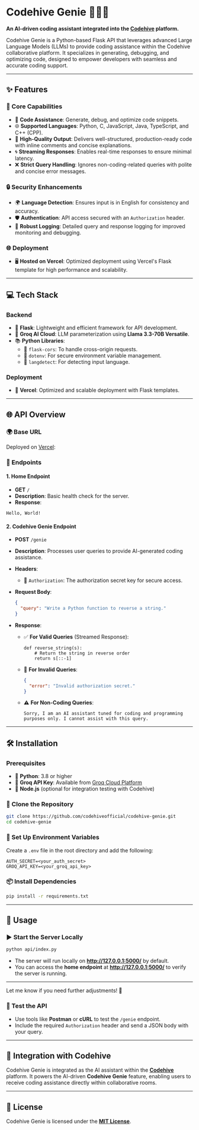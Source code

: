 # Codehive Genie 🧞‍♂️✨  
**An AI-driven coding assistant integrated into the [Codehive](https://github.com/codehiveofficial/codehive) platform.**  

Codehive Genie is a Python-based Flask API that leverages advanced Large Language Models (LLMs) to provide coding assistance within the Codehive collaborative platform. It specializes in generating, debugging, and optimizing code, designed to empower developers with seamless and accurate coding support.

---

## ✨ Features  

### 🌟 Core Capabilities  
- 🚀 **Code Assistance**: Generate, debug, and optimize code snippets.  
- 🌐 **Supported Languages**: Python, C, JavaScript, Java, TypeScript, and C++ (CPP).  
- 🔧 **High-Quality Output**: Delivers well-structured, production-ready code with inline comments and concise explanations.  
- 🌀 **Streaming Responses**: Enables real-time responses to ensure minimal latency.  
- ❌ **Strict Query Handling**: Ignores non-coding-related queries with polite and concise error messages.  

### 🔒 Security Enhancements  
- 🌍 **Language Detection**: Ensures input is in English for consistency and accuracy.  
- 🛡️ **Authentication**: API access secured with an `Authorization` header.  
- 📜 **Robust Logging**: Detailed query and response logging for improved monitoring and debugging.  

### 🌐 Deployment  
- 🖥️ **Hosted on Vercel**: Optimized deployment using Vercel's Flask template for high performance and scalability.  

---

## 💻 Tech Stack  

### Backend  
- 🐍 **Flask**: Lightweight and efficient framework for API development.  
- 🤖 **Groq AI Cloud**: LLM parameterization using **Llama 3.3-70B Versatile**.  
- 📚 **Python Libraries**:  
  - 🔄 `flask-cors`: To handle cross-origin requests.  
  - 🔐 `dotenv`: For secure environment variable management.  
  - 🧩 `langdetect`: For detecting input language.  

### Deployment  
- 🚀 **Vercel**: Optimized and scalable deployment with Flask templates.  

---

## 🌐 API Overview  

### 🌍 Base URL  
Deployed on [Vercel](https://vercel.com/):  

### 📜 Endpoints  

#### 1. **Home Endpoint**  
- **GET** `/`  
- **Description**: Basic health check for the server.  
- **Response**:  
```text  
Hello, World!  
```  

#### 2. **Codehive Genie Endpoint**  
- **POST** `/genie`  
- **Description**: Processes user queries to provide AI-generated coding assistance.  

- **Headers**:  
  - 🔐 `Authorization`: The authorization secret key for secure access.  

- **Request Body**:  
  ```json  
  {
    "query": "Write a Python function to reverse a string."
  }  
  ```  

- **Response**:  
  - ✅ **For Valid Queries** (Streamed Response):  
    ```plaintext  
    def reverse_string(s):  
        # Return the string in reverse order  
        return s[::-1]
    ```  

  - 🚫 **For Invalid Queries**:  
    ```json  
    {
      "error": "Invalid authorization secret."
    }
    ```  

  - ⚠️ **For Non-Coding Queries**:  
    ```plaintext  
    Sorry, I am an AI assistant tuned for coding and programming purposes only. I cannot assist with this query.  
    ```  

---

## 🛠️ Installation  

### Prerequisites  
- 🐍 **Python**: 3.8 or higher  
- 🤖 **Groq API Key**: Available from [Groq Cloud Platform](https://groq.com/groqcloud/)  
- 🌟 **Node.js** (optional for integration testing with Codehive)  

### 🚀 Clone the Repository  
```bash  
git clone https://github.com/codehiveofficial/codehive-genie.git  
cd codehive-genie  
```  

### 🔐 Set Up Environment Variables  
Create a `.env` file in the root directory and add the following:  
```env  
AUTH_SECRET=<your_auth_secret>  
GROQ_API_KEY=<your_groq_api_key>  
```  

### 📦 Install Dependencies  
```bash  
pip install -r requirements.txt  
```  

---

## 🚦 Usage  

### ▶️ Start the Server Locally  
```bash  
python api/index.py  
```  
- The server will run locally on **http://127.0.0.1:5000/** by default.  
- You can access the **home endpoint** at **http://127.0.0.1:5000/** to verify the server is running.  

---  

Let me know if you need further adjustments! 🚀

### 🔄 Test the API  
- Use tools like **Postman** or **cURL** to test the `/genie` endpoint.  
- Include the required `Authorization` header and send a JSON body with your query.  

---

## 🤝 Integration with Codehive  

Codehive Genie is integrated as the AI assistant within the **[Codehive](https://github.com/codehiveofficial/codehive)** platform. It powers the AI-driven **Codehive Genie** feature, enabling users to receive coding assistance directly within collaborative rooms.  

---

## 📜 License  

Codehive Genie is licensed under the **[MIT License](https://github.com/codehiveofficial/codehive-genie/blob/main/LICENSE)**.  
